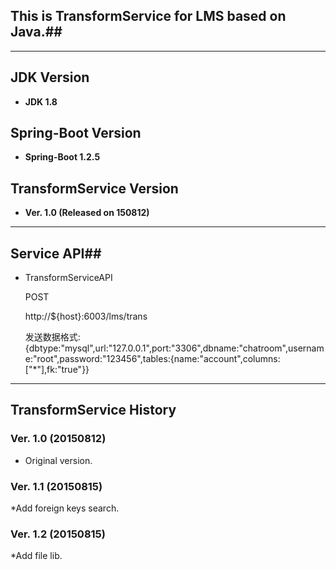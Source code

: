 ## This is TransformService for LMS based on Java.##
---

## JDK Version ##
* <strong>JDK 1.8</Strong>

## Spring-Boot Version ##
* <strong>Spring-Boot 1.2.5</Strong>

## TransformService Version ##
* <strong>Ver. 1.0 (Released on 150812)</strong>

---

## Service API##

*   TransformServiceAPI
    
   	POST

	http://${host}:6003/lms/trans 

	发送数据格式:{dbtype:"mysql",url:"127.0.0.1",port:"3306",dbname:"chatroom",username:"root",password:"123456",tables:{name:"account",columns:["*"],fk:"true"}}
	

---

## TransformService History ##
### Ver. 1.0 (20150812) ###
* Original version.

### Ver. 1.1 (20150815) ###
*Add foreign keys search.

### Ver. 1.2 (20150815) ###
*Add file lib.